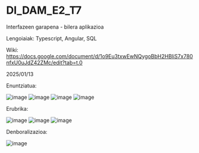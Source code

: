 # DI_DAM_E2_T7

Interfazeen garapena - bilera aplikazioa

Lengoiaiak: Typescript, Angular, SQL

Wiki: https://docs.google.com/document/d/1o9Eu3txwEwNQygoBbH2HBliS7x780nfxU0uJdZ42ZMc/edit?tab=t.0 

2025/01/13



Enuntziatua:

![image](https://github.com/user-attachments/assets/15d692a4-85e9-4a86-a135-55a45a439d36)
![image](https://github.com/user-attachments/assets/28c3d6a4-4afb-4c05-99eb-1b22327f8189)
![image](https://github.com/user-attachments/assets/71ce533f-412d-479e-8a3a-7c522870fa1c)
![image](https://github.com/user-attachments/assets/13836c95-a799-4b9c-8921-0a6b12242b64)

Erubrika:

![image](https://github.com/user-attachments/assets/050b80b1-ec4c-4ba1-aff8-53f6866a0dea)
![image](https://github.com/user-attachments/assets/155e087d-3e44-4757-848d-655ed4149105)
![image](https://github.com/user-attachments/assets/e75ef0a1-2e3c-4b0c-8562-ab5dff80950a)




Denboralizazioa:

![image](https://github.com/user-attachments/assets/5587ac45-5e5d-4b97-a98c-129b8d0bc5ad)


